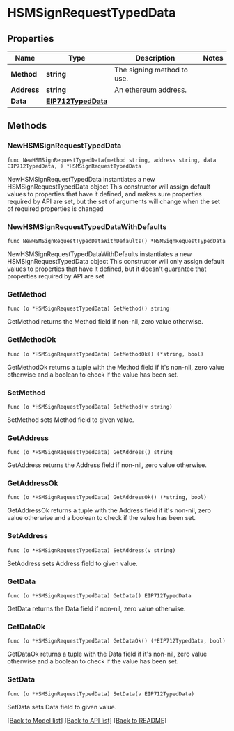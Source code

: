 # HSMSignRequestTypedData

## Properties

Name | Type | Description | Notes
------------ | ------------- | ------------- | -------------
**Method** | **string** | The signing method to use. | 
**Address** | **string** | An ethereum address. | 
**Data** | [**EIP712TypedData**](EIP712TypedData.md) |  | 

## Methods

### NewHSMSignRequestTypedData

`func NewHSMSignRequestTypedData(method string, address string, data EIP712TypedData, ) *HSMSignRequestTypedData`

NewHSMSignRequestTypedData instantiates a new HSMSignRequestTypedData object
This constructor will assign default values to properties that have it defined,
and makes sure properties required by API are set, but the set of arguments
will change when the set of required properties is changed

### NewHSMSignRequestTypedDataWithDefaults

`func NewHSMSignRequestTypedDataWithDefaults() *HSMSignRequestTypedData`

NewHSMSignRequestTypedDataWithDefaults instantiates a new HSMSignRequestTypedData object
This constructor will only assign default values to properties that have it defined,
but it doesn't guarantee that properties required by API are set

### GetMethod

`func (o *HSMSignRequestTypedData) GetMethod() string`

GetMethod returns the Method field if non-nil, zero value otherwise.

### GetMethodOk

`func (o *HSMSignRequestTypedData) GetMethodOk() (*string, bool)`

GetMethodOk returns a tuple with the Method field if it's non-nil, zero value otherwise
and a boolean to check if the value has been set.

### SetMethod

`func (o *HSMSignRequestTypedData) SetMethod(v string)`

SetMethod sets Method field to given value.


### GetAddress

`func (o *HSMSignRequestTypedData) GetAddress() string`

GetAddress returns the Address field if non-nil, zero value otherwise.

### GetAddressOk

`func (o *HSMSignRequestTypedData) GetAddressOk() (*string, bool)`

GetAddressOk returns a tuple with the Address field if it's non-nil, zero value otherwise
and a boolean to check if the value has been set.

### SetAddress

`func (o *HSMSignRequestTypedData) SetAddress(v string)`

SetAddress sets Address field to given value.


### GetData

`func (o *HSMSignRequestTypedData) GetData() EIP712TypedData`

GetData returns the Data field if non-nil, zero value otherwise.

### GetDataOk

`func (o *HSMSignRequestTypedData) GetDataOk() (*EIP712TypedData, bool)`

GetDataOk returns a tuple with the Data field if it's non-nil, zero value otherwise
and a boolean to check if the value has been set.

### SetData

`func (o *HSMSignRequestTypedData) SetData(v EIP712TypedData)`

SetData sets Data field to given value.



[[Back to Model list]](../README.md#documentation-for-models) [[Back to API list]](../README.md#documentation-for-api-endpoints) [[Back to README]](../README.md)


